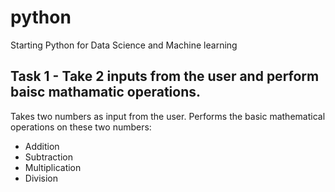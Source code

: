# python
Starting Python for Data Science and Machine learning


## Task 1 - Take 2 inputs from the user and perform baisc mathamatic operations.
Takes two numbers as input from the user.
Performs the basic mathematical operations on these two numbers:
- Addition
- Subtraction
- Multiplication
- Division